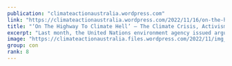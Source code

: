 ```yaml
---
publication: "climateactionaustralia.wordpress.com"
link: "https://climateactionaustralia.wordpress.com/2022/11/16/on-the-highway-to-climate-hell-the-climate-crisis-activism-and-broken-politics-cop27-auspol-tellthetruth-demand-climateaction-sdg13-plane/"
title: "‘On The Highway To Climate Hell’ – The Climate Crisis, Activism And Broken Politics #COP27 #auspol #TellTheTruth demand #ClimateAction #SDG13 #PlanE"
excerpt: "Last month, the United Nations environment agency issued arguably its starkest warning yet about the climate crisis. The failure by governments around the world to cut carbon emissions means there …"
image: "https://climateactionaustralia.files.wordpress.com/2022/11/img_1970.jpg"
group: con
rank: 8
---
```

